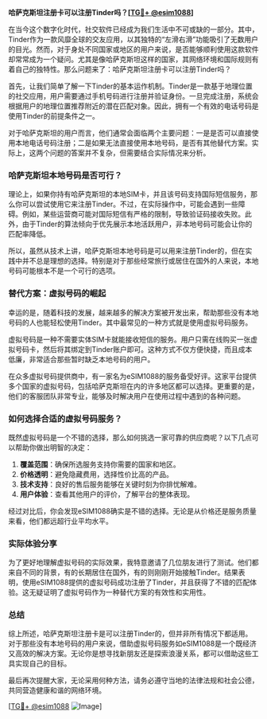 **哈萨克斯坦注册卡可以注册Tinder吗？[[TG💪+ @esim1088](https://t.me/s/esim1088)]**

在当今这个数字化时代，社交软件已经成为我们生活中不可或缺的一部分。其中，Tinder作为一款风靡全球的交友应用，以其独特的“左滑右滑”功能吸引了无数用户的目光。然而，对于身处不同国家或地区的用户来说，是否能够顺利使用这款软件却常常成为一个疑问。尤其是像哈萨克斯坦这样的国家，其网络环境和国际规则有着自己的独特性。那么问题来了：哈萨克斯坦注册卡可以注册Tinder吗？

首先，让我们简单了解一下Tinder的基本运作机制。Tinder是一款基于地理位置的社交应用，用户需要通过手机号码进行注册并验证身份。一旦完成注册，系统会根据用户的地理位置推荐附近的潜在匹配对象。因此，拥有一个有效的电话号码是使用Tinder的前提条件之一。

对于哈萨克斯坦的用户而言，他们通常会面临两个主要问题：一是是否可以直接使用本地电话号码注册；二是如果无法直接使用本地号码，是否有其他替代方案。实际上，这两个问题的答案并不复杂，但需要结合实际情况来分析。

### 哈萨克斯坦本地号码是否可行？

理论上，如果你持有哈萨克斯坦的本地SIM卡，并且该号码支持国际短信服务，那么你可以尝试使用它来注册Tinder。不过，在实际操作中，可能会遇到一些障碍。例如，某些运营商可能对国际短信有严格的限制，导致验证码接收失败。此外，由于Tinder的算法倾向于优先展示本地活跃用户，非本地号码可能会让你的匹配率降低。

所以，虽然从技术上讲，哈萨克斯坦本地号码是可以用来注册Tinder的，但在实践中并不总是理想的选择。特别是对于那些经常旅行或居住在国外的人来说，本地号码可能根本不是一个可行的选项。

### 替代方案：虚拟号码的崛起

幸运的是，随着科技的发展，越来越多的解决方案被开发出来，帮助那些没有本地号码的人也能轻松使用Tinder。其中最常见的一种方式就是使用虚拟号码服务。

虚拟号码是一种不需要实体SIM卡就能接收短信的服务。用户只需在线购买一张虚拟号码卡，然后将其绑定到Tinder账户即可。这种方式不仅方便快捷，而且成本低廉，非常适合那些暂时缺乏本地号码的用户。

在众多虚拟号码提供商中，有一家名为eSIM1088的服务备受好评。这家平台提供多个国家的虚拟号码，包括哈萨克斯坦在内的许多地区都可以选择。更重要的是，他们的客服团队非常专业，能够及时解决用户在使用过程中遇到的各种问题。

### 如何选择合适的虚拟号码服务？

既然虚拟号码是一个不错的选择，那么如何挑选一家可靠的供应商呢？以下几点可以帮助你做出明智的决定：

1. **覆盖范围**：确保所选服务支持你需要的国家和地区。
2. **价格透明**：避免隐藏费用，选择性价比高的产品。
3. **技术支持**：良好的售后服务能够在关键时刻为你排忧解难。
4. **用户体验**：查看其他用户的评价，了解平台的整体表现。

经过对比后，你会发现eSIM1088确实是不错的选择。无论是从价格还是服务质量来看，他们都远超行业平均水平。

### 实际体验分享

为了更好地理解虚拟号码的实际效果，我特意邀请了几位朋友进行了测试。他们都来自不同的背景，有的长期居住在国外，有的则刚刚开始接触Tinder。结果表明，使用eSIM1088提供的虚拟号码成功注册了Tinder，并且获得了不错的匹配体验。这无疑证明了虚拟号码作为一种替代方案的有效性和实用性。

### 总结

综上所述，哈萨克斯坦注册卡是可以注册Tinder的，但并非所有情况下都适用。对于那些没有本地号码的用户来说，借助虚拟号码服务如eSIM1088是一个既经济又高效的解决方案。无论你是想寻找新朋友还是探索浪漫关系，都可以借助这些工具实现自己的目标。

最后再次提醒大家，无论采用何种方法，请务必遵守当地的法律法规和社会公德，共同营造健康和谐的网络环境。

[[TG💪+ @esim1088](https://t.me/s/esim1088) ![Image](https://i.postimg.cc/4NQfJmqS/Snipaste-2025-05-13-00-14-12.png)]